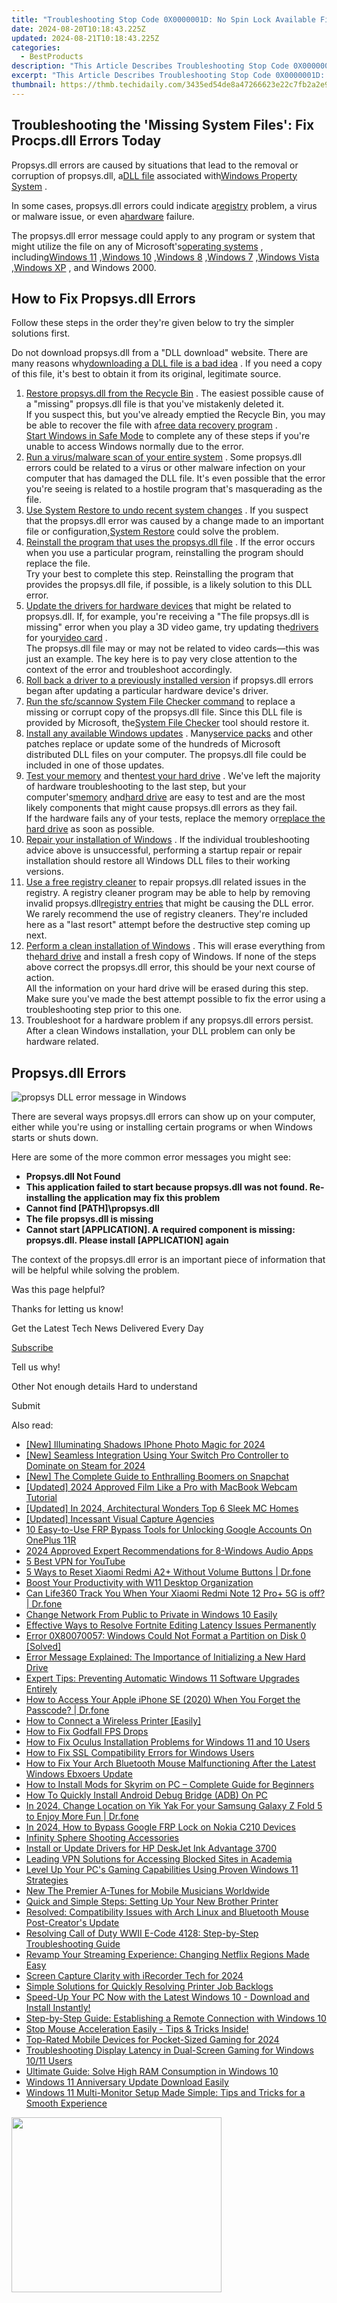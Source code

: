 ```yaml
---
title: "Troubleshooting Stop Code 0X0000001D: No Spin Lock Available Fixes"
date: 2024-08-20T10:18:43.225Z
updated: 2024-08-21T10:18:43.225Z
categories:
  - BestProducts
description: "This Article Describes Troubleshooting Stop Code 0X0000001D: No Spin Lock Available Fixes"
excerpt: "This Article Describes Troubleshooting Stop Code 0X0000001D: No Spin Lock Available Fixes"
thumbnail: https://thmb.techidaily.com/3435ed54de8a47266623e22c7fb2a2e96dbea38f3e30be83e17069ff0556f42f.png
---
```


## Troubleshooting the 'Missing System Files': Fix Procps.dll Errors Today
 Propsys.dll errors are caused by situations that lead to the removal or corruption of propsys.dll, a[DLL file](https://www.lifewire.com/what-is-a-dll-file-2625852) associated with[Windows Property System](https://learn.microsoft.com/en-us/windows/win32/api/%5Fproperties/) .

 In some cases, propsys.dll errors could indicate a[registry](https://www.lifewire.com/windows-registry-2625992) problem, a virus or malware issue, or even a[hardware](https://www.lifewire.com/computer-hardware-2625895) failure.

 The propsys.dll error message could apply to any program or system that might utilize the file on any of Microsoft's[operating systems](https://www.lifewire.com/operating-systems-2625912) , including[Windows 11](https://www.lifewire.com/windows-11-5188930) ,[Windows 10](https://www.lifewire.com/windows-10-2626217) ,[Windows 8](https://www.lifewire.com/windows-8-2626235) ,[Windows 7](https://www.lifewire.com/windows-7-2626265) ,[Windows Vista](https://www.lifewire.com/windows-vista-2626311) ,[Windows XP](https://www.lifewire.com/windows-xp-2626354) , and Windows 2000.

## How to Fix Propsys.dll Errors

 Follow these steps in the order they're given below to try the simpler solutions first.

 Do not download propsys.dll from a "DLL download" website. There are many reasons why[downloading a DLL file is a bad idea](https://www.lifewire.com/important-reasons-not-to-download-dll-files-2624455) . If you need a copy of this file, it's best to obtain it from its original, legitimate source.

1. [Restore propsys.dll from the Recycle Bin](https://www.lifewire.com/how-to-restore-deleted-files-from-the-recycle-bin-2624515) . The easiest possible cause of a "missing" propsys.dll file is that you've mistakenly deleted it.  
 If you suspect this, but you've already emptied the Recycle Bin, you may be able to recover the file with a[free data recovery program](https://www.lifewire.com/free-data-recovery-software-tools-2622893) .  
[Start Windows in Safe Mode](https://www.lifewire.com/how-do-i-start-windows-in-safe-mode-2624480) to complete any of these steps if you're unable to access Windows normally due to the error.
2. [Run a virus/malware scan of your entire system](https://www.lifewire.com/properly-scan-your-computer-for-viruses-and-other-malware-2624526) . Some propsys.dll errors could be related to a virus or other malware infection on your computer that has damaged the DLL file. It's even possible that the error you're seeing is related to a hostile program that's masquerading as the file.
3. [Use System Restore to undo recent system changes](https://www.lifewire.com/how-to-use-system-restore-in-windows-2626131) . If you suspect that the propsys.dll error was caused by a change made to an important file or configuration,[System Restore](https://www.lifewire.com/what-is-system-restore-2626022) could solve the problem.
4. [Reinstall the program that uses the propsys.dll file](https://www.lifewire.com/what-is-the-proper-way-to-reinstall-a-software-program-2624478) . If the error occurs when you use a particular program, reinstalling the program should replace the file.  
 Try your best to complete this step. Reinstalling the program that provides the propsys.dll file, if possible, is a likely solution to this DLL error.
5. [Update the drivers for hardware devices](https://www.lifewire.com/how-to-update-drivers-in-windows-2619214) that might be related to propsys.dll. If, for example, you're receiving a "The file propsys.dll is missing" error when you play a 3D video game, try updating the[drivers](https://www.lifewire.com/what-is-a-device-driver-2625796) for your[video card](https://www.lifewire.com/what-is-a-video-card-2618161) .  
 The propsys.dll file may or may not be related to video cards—this was just an example. The key here is to pay very close attention to the context of the error and troubleshoot accordingly.
6. [Roll back a driver to a previously installed version](https://www.lifewire.com/how-to-roll-back-a-driver-in-windows-2619217) if propsys.dll errors began after updating a particular hardware device's driver.
7. [Run the sfc/scannow System File Checker command](https://www.lifewire.com/how-to-use-sfc-scannow-to-repair-windows-system-files-2626161) to replace a missing or corrupt copy of the propsys.dll file. Since this DLL file is provided by Microsoft, the[System File Checker](https://www.lifewire.com/sfc-command-system-file-checker-2626020) tool should restore it.
8. [Install any available Windows updates](https://www.lifewire.com/how-to-check-for-install-windows-updates-2624596) . Many[service packs](https://www.lifewire.com/what-is-a-service-pack-2626010) and other patches replace or update some of the hundreds of Microsoft distributed DLL files on your computer. The propsys.dll file could be included in one of those updates.
9. [Test your memory](https://www.lifewire.com/free-memory-test-programs-2626178) and then[test your hard drive](https://www.lifewire.com/free-hard-drive-testing-programs-2626183) . We've left the majority of hardware troubleshooting to the last step, but your computer's[memory](https://www.lifewire.com/what-is-random-access-memory-ram-2618159) and[hard drive](https://www.lifewire.com/what-is-a-hard-disk-drive-2618152) are easy to test and are the most likely components that might cause propsys.dll errors as they fail.  
 If the hardware fails any of your tests, replace the memory or[replace the hard drive](https://www.lifewire.com/how-to-replace-a-hard-drive-2626200) as soon as possible.
10. [Repair your installation of Windows](https://www.lifewire.com/how-do-i-automatically-repair-windows-problems-2624907) . If the individual troubleshooting advice above is unsuccessful, performing a startup repair or repair installation should restore all Windows DLL files to their working versions.
11. [Use a free registry cleaner](https://www.lifewire.com/free-registry-cleaners-2626176) to repair propsys.dll related issues in the registry. A registry cleaner program may be able to help by removing invalid propsys.dll[registry entries](https://www.lifewire.com/what-is-a-registry-key-2625999) that might be causing the DLL error.  
 We rarely recommend the use of registry cleaners. They're included here as a "last resort" attempt before the destructive step coming up next.
12. [Perform a clean installation of Windows](https://www.lifewire.com/how-to-clean-install-windows-2624904) . This will erase everything from the[hard drive](https://www.lifewire.com/what-is-a-hard-disk-drive-2618152) and install a fresh copy of Windows. If none of the steps above correct the propsys.dll error, this should be your next course of action.  
 All the information on your hard drive will be erased during this step. Make sure you've made the best attempt possible to fix the error using a troubleshooting step prior to this one.
13. Troubleshoot for a hardware problem if any propsys.dll errors persist. After a clean Windows installation, your DLL problem can only be hardware related.

## Propsys.dll Errors

![propsys DLL error message in Windows](https://www.lifewire.com/thmb/azydO7i7OyBn-L6my-fadrGHLe8=/1500x0/filters:no_upscale():max_bytes(150000):strip_icc():format(webp)/propsys-dll-error-message-5aeb4dedba61770036a38da4.png)

 There are several ways propsys.dll errors can show up on your computer, either while you're using or installing certain programs or when Windows starts or shuts down.

 Here are some of the more common error messages you might see:

* **Propsys.dll Not Found**
* **This application failed to start because propsys.dll was not found. Re-installing the application may fix this problem**
* **Cannot find \[PATH\]\\propsys.dll**
* **The file propsys.dll is missing**
* **Cannot start \[APPLICATION\]. A required component is missing: propsys.dll. Please install \[APPLICATION\] again**

 The context of the propsys.dll error is an important piece of information that will be helpful while solving the problem.

Was this page helpful?

Thanks for letting us know!

 Get the Latest Tech News Delivered Every Day

[Subscribe](https://www.lifewire.com/#)

Tell us why!

 Other  Not enough details  Hard to understand

 Submit

<ins class="adsbygoogle"
     style="display:block"
     data-ad-format="autorelaxed"
     data-ad-client="ca-pub-7571918770474297"
     data-ad-slot="1223367746"></ins>



<ins class="adsbygoogle"
     style="display:block"
     data-ad-client="ca-pub-7571918770474297"
     data-ad-slot="8358498916"
     data-ad-format="auto"
     data-full-width-responsive="true"></ins>

<span class="atpl-alsoreadstyle">Also read:</span>
<div><ul>
<li><a href="https://fox-http.techidaily.com/new-illuminating-shadows-iphone-photo-magic-for-2024/"><u>[New] Illuminating Shadows  IPhone Photo Magic for 2024</u></a></li>
<li><a href="https://desktop-recording.techidaily.com/new-seamless-integration-using-your-switch-pro-controller-to-dominate-on-steam-for-2024/"><u>[New] Seamless Integration  Using Your Switch Pro Controller to Dominate on Steam for 2024</u></a></li>
<li><a href="https://snapchat-videos.techidaily.com/new-the-complete-guide-to-enthralling-boomers-on-snapchat/"><u>[New] The Complete Guide to Enthralling Boomers on Snapchat</u></a></li>
<li><a href="https://video-screen-grab.techidaily.com/updated-2024-approved-film-like-a-pro-with-macbook-webcam-tutorial/"><u>[Updated] 2024 Approved  Film Like a Pro with MacBook Webcam Tutorial</u></a></li>
<li><a href="https://screen-mirroring-recording.techidaily.com/updated-in-2024-architectural-wonders-top-6-sleek-mc-homes/"><u>[Updated] In 2024, Architectural Wonders  Top 6 Sleek MC Homes</u></a></li>
<li><a href="https://on-screen-recording.techidaily.com/updated-incessant-visual-capture-agencies/"><u>[Updated] Incessant Visual Capture Agencies</u></a></li>
<li><a href="https://easy-unlock-android.techidaily.com/10-easy-to-use-frp-bypass-tools-for-unlocking-google-accounts-on-oneplus-11r-by-drfone-android/"><u>10 Easy-to-Use FRP Bypass Tools for Unlocking Google Accounts On OnePlus 11R</u></a></li>
<li><a href="https://some-knowledge.techidaily.com/2024-approved-expert-recommendations-for-8-windows-audio-apps/"><u>2024 Approved  Expert Recommendations for 8-Windows Audio Apps</u></a></li>
<li><a href="https://technical-tips.techidaily.com/5-best-vpn-for-youtube/"><u>5 Best VPN for YouTube</u></a></li>
<li><a href="https://phone-solutions.techidaily.com/5-ways-to-reset-xiaomi-redmi-a2plus-without-volume-buttons-drfone-by-drfone-reset-android-reset-android/"><u>5 Ways to Reset Xiaomi Redmi A2+ Without Volume Buttons | Dr.fone</u></a></li>
<li><a href="https://windows11.techidaily.com/boost-your-productivity-with-w11-desktop-organization/"><u>Boost Your Productivity with W11 Desktop Organization</u></a></li>
<li><a href="https://fake-location.techidaily.com/can-life360-track-you-when-your-xiaomi-redmi-note-12-proplus-5g-is-off-drfone-by-drfone-virtual-android/"><u>Can Life360 Track You When Your Xiaomi Redmi Note 12 Pro+ 5G is off? | Dr.fone</u></a></li>
<li><a href="https://technical-tips.techidaily.com/change-network-from-public-to-private-in-windows-10-easily/"><u>Change Network From Public to Private in Windows 10 Easily</u></a></li>
<li><a href="https://technical-tips.techidaily.com/effective-ways-to-resolve-fortnite-editing-latency-issues-permanently/"><u>Effective Ways to Resolve Fortnite Editing Latency Issues Permanently</u></a></li>
<li><a href="https://technical-tips.techidaily.com/error-0x80070057-windows-could-not-format-a-partition-on-disk-0-solved/"><u>Error 0X80070057: Windows Could Not Format a Partition on Disk 0 [Solved]</u></a></li>
<li><a href="https://technical-tips.techidaily.com/error-message-explained-the-importance-of-initializing-a-new-hard-drive/"><u>Error Message Explained: The Importance of Initializing a New Hard Drive</u></a></li>
<li><a href="https://technical-tips.techidaily.com/expert-tips-preventing-automatic-windows-11-software-upgrades-entirely/"><u>Expert Tips: Preventing Automatic Windows 11 Software Upgrades Entirely</u></a></li>
<li><a href="https://iphone-unlock.techidaily.com/how-to-access-your-apple-iphone-se-2020-when-you-forget-the-passcode-drfone-by-drfone-ios/"><u>How to Access Your Apple iPhone SE (2020) When You Forget the Passcode? | Dr.fone</u></a></li>
<li><a href="https://technical-tips.techidaily.com/how-to-connect-a-wireless-printer-easily/"><u>How to Connect a Wireless Printer [Easily]</u></a></li>
<li><a href="https://technical-tips.techidaily.com/how-to-fix-godfall-fps-drops/"><u>How to Fix Godfall FPS Drops</u></a></li>
<li><a href="https://technical-tips.techidaily.com/how-to-fix-oculus-installation-problems-for-windows-11-and-10-users/"><u>How to Fix Oculus Installation Problems for Windows 11 and 10 Users</u></a></li>
<li><a href="https://technical-tips.techidaily.com/how-to-fix-ssl-compatibility-errors-for-windows-users/"><u>How to Fix SSL Compatibility Errors for Windows Users</u></a></li>
<li><a href="https://technical-tips.techidaily.com/how-to-fix-your-arch-bluetooth-mouse-malfunctioning-after-the-latest-windows-ebxoers-update/"><u>How to Fix Your Arch Bluetooth Mouse Malfunctioning After the Latest Windows Ebxoers Update</u></a></li>
<li><a href="https://technical-tips.techidaily.com/1723808300508-how-to-install-mods-for-skyrim-on-pc-complete-guide-for-beginners/"><u>How to Install Mods for Skyrim on PC – Complete Guide for Beginners</u></a></li>
<li><a href="https://technical-tips.techidaily.com/how-to-quickly-install-android-debug-bridge-adb-on-pc/"><u>How To Quickly Install Android Debug Bridge (ADB) On PC</u></a></li>
<li><a href="https://location-social.techidaily.com/in-2024-change-location-on-yik-yak-for-your-samsung-galaxy-z-fold-5-to-enjoy-more-fun-drfone-by-drfone-virtual-android/"><u>In 2024, Change Location on Yik Yak For your Samsung Galaxy Z Fold 5 to Enjoy More Fun | Dr.fone</u></a></li>
<li><a href="https://android-frp.techidaily.com/in-2024-how-to-bypass-google-frp-lock-on-nokia-c210-devices-by-drfone-android/"><u>In 2024, How to Bypass Google FRP Lock on Nokia C210 Devices</u></a></li>
<li><a href="https://extra-hints.techidaily.com/infinity-sphere-shooting-accessories/"><u>Infinity Sphere Shooting Accessories</u></a></li>
<li><a href="https://hardware-help.techidaily.com/install-or-update-drivers-for-hp-deskjet-ink-advantage-3700/"><u>Install or Update Drivers for HP DeskJet Ink Advantage 3700</u></a></li>
<li><a href="https://technical-tips.techidaily.com/leading-vpn-solutions-for-accessing-blocked-sites-in-academia/"><u>Leading VPN Solutions for Accessing Blocked Sites in Academia</u></a></li>
<li><a href="https://technical-tips.techidaily.com/level-up-your-pcs-gaming-capabilities-using-proven-windows-11-strategies/"><u>Level Up Your PC's Gaming Capabilities Using Proven Windows 11 Strategies</u></a></li>
<li><a href="https://audio-shaping.techidaily.com/new-the-premier-a-tunes-for-mobile-musicians-worldwide/"><u>New The Premier A-Tunes for Mobile Musicians Worldwide</u></a></li>
<li><a href="https://technical-tips.techidaily.com/quick-and-simple-steps-setting-up-your-new-brother-printer/"><u>Quick and Simple Steps: Setting Up Your New Brother Printer</u></a></li>
<li><a href="https://technical-tips.techidaily.com/resolved-compatibility-issues-with-arch-linux-and-bluetooth-mouse-post-creators-update/"><u>Resolved: Compatibility Issues with Arch Linux and Bluetooth Mouse Post-Creator's Update</u></a></li>
<li><a href="https://win-answers.techidaily.com/resolving-call-of-duty-wwii-e-code-4128-step-by-step-troubleshooting-guide/"><u>Resolving Call of Duty WWII E-Code 4128: Step-by-Step Troubleshooting Guide</u></a></li>
<li><a href="https://technical-tips.techidaily.com/1723808360132-revamp-your-streaming-experience-changing-netflix-regions-made-easy/"><u>Revamp Your Streaming Experience: Changing Netflix Regions Made Easy</u></a></li>
<li><a href="https://video-screen-grab.techidaily.com/screen-capture-clarity-with-irecorder-tech-for-2024/"><u>Screen Capture Clarity with iRecorder Tech for 2024</u></a></li>
<li><a href="https://technical-tips.techidaily.com/simple-solutions-for-quickly-resolving-printer-job-backlogs/"><u>Simple Solutions for Quickly Resolving Printer Job Backlogs</u></a></li>
<li><a href="https://technical-tips.techidaily.com/1723808296045-speed-up-your-pc-now-with-the-latest-windows-10-download-and-install-instantly/"><u>Speed-Up Your PC Now with the Latest Windows 10 - Download and Install Instantly!</u></a></li>
<li><a href="https://technical-tips.techidaily.com/step-by-step-guide-establishing-a-remote-connection-with-windows-10/"><u>Step-by-Step Guide: Establishing a Remote Connection with Windows 10</u></a></li>
<li><a href="https://technical-tips.techidaily.com/1723808067797-stop-mouse-acceleration-easily-tips-and-tricks-inside/"><u>Stop Mouse Acceleration Easily - Tips & Tricks Inside!</u></a></li>
<li><a href="https://remote-screen-capture.techidaily.com/top-rated-mobile-devices-for-pocket-sized-gaming-for-2024/"><u>Top-Rated Mobile Devices for Pocket-Sized Gaming for 2024</u></a></li>
<li><a href="https://technical-tips.techidaily.com/troubleshooting-display-latency-in-dual-screen-gaming-for-windows-1011-users/"><u>Troubleshooting Display Latency in Dual-Screen Gaming for Windows 10/11 Users</u></a></li>
<li><a href="https://technical-tips.techidaily.com/ultimate-guide-solve-high-ram-consumption-in-windows-10/"><u>Ultimate Guide: Solve High RAM Consumption in Windows 10</u></a></li>
<li><a href="https://technical-tips.techidaily.com/windows-11-anniversary-update-download-easily/"><u>Windows 11 Anniversary Update Download Easily</u></a></li>
<li><a href="https://technical-tips.techidaily.com/windows-11-multi-monitor-setup-made-simple-tips-and-tricks-for-a-smooth-experience/"><u>Windows 11 Multi-Monitor Setup Made Simple: Tips and Tricks for a Smooth Experience</u></a></li>
</ul></div>

<!-- affiliate ads begin -->
<a href="https://getlyla.pxf.io/c/5597632/1455723/15391" target="_top" id="1455723"><img src="//a.impactradius-go.com/display-ad/15391-1455723" border="0" alt="" width="336" height="280"/></a><img height="0" width="0" src="https://imp.pxf.io/i/5597632/1455723/15391" style="position:absolute;visibility:hidden;" border="0" />
<!-- affiliate ads end -->